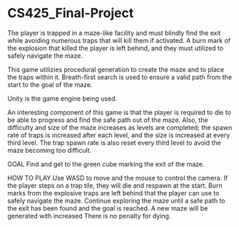 # CS425_Final-Project

The player is trapped in a maze-like facility and must blindly find the exit while avoiding numerous traps that will kill them if activated. A burn mark of the explosion that killed the player is left behind, and they must utilized to safely navigate the maze.


This game utilizies procedural generation to create the maze and to place the traps within it. Breath-first search is used to ensure a valid path from the start to the goal of the maze.

Unity is the game engine being used.

An interesting component of this game is that the player is required to die to be able to progress and find the safe path out of the maze. Also, the difficulty and size of the maze increases as levels are completed; the spawn rate of traps is increased after each level, and the size is increased at every third level. The trap spawn rate is also reset every third level to avoid the maze becoming too difficult.

GOAL
Find and get to the green cube marking the exit of the maze.

HOW TO PLAY
Use WASD to move and the mouse to control the camera. If the player steps on a trap tile, they will die and respawn at the start. Burn marks from the explosive traps are left behind that the player can use to safely navigate the maze. Continue exploring the maze until a safe path to the exit has been found and the goal is reached. A new maze will be generated with increased There is no penalty for dying.
